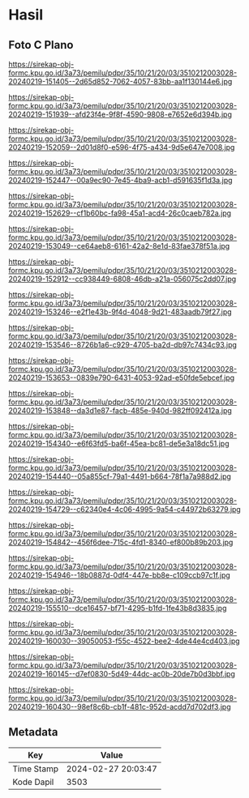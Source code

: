 # Hasil

## Foto C Plano

https://sirekap-obj-formc.kpu.go.id/3a73/pemilu/pdpr/35/10/21/20/03/3510212003028-20240219-151405--2d65d852-7062-4057-83bb-aa1f130144e6.jpg

https://sirekap-obj-formc.kpu.go.id/3a73/pemilu/pdpr/35/10/21/20/03/3510212003028-20240219-151939--afd23f4e-9f8f-4590-9808-e7652e6d394b.jpg

https://sirekap-obj-formc.kpu.go.id/3a73/pemilu/pdpr/35/10/21/20/03/3510212003028-20240219-152059--2d01d8f0-e596-4f75-a434-9d5e647e7008.jpg

https://sirekap-obj-formc.kpu.go.id/3a73/pemilu/pdpr/35/10/21/20/03/3510212003028-20240219-152447--00a9ec90-7e45-4ba9-acb1-d591635f1d3a.jpg

https://sirekap-obj-formc.kpu.go.id/3a73/pemilu/pdpr/35/10/21/20/03/3510212003028-20240219-152629--cf1b60bc-fa98-45a1-acd4-26c0caeb782a.jpg

https://sirekap-obj-formc.kpu.go.id/3a73/pemilu/pdpr/35/10/21/20/03/3510212003028-20240219-153049--ce64aeb8-6161-42a2-8e1d-83fae378f51a.jpg

https://sirekap-obj-formc.kpu.go.id/3a73/pemilu/pdpr/35/10/21/20/03/3510212003028-20240219-152912--cc938449-6808-46db-a21a-056075c2dd07.jpg

https://sirekap-obj-formc.kpu.go.id/3a73/pemilu/pdpr/35/10/21/20/03/3510212003028-20240219-153246--e2f1e43b-9f4d-4048-9d21-483aadb79f27.jpg

https://sirekap-obj-formc.kpu.go.id/3a73/pemilu/pdpr/35/10/21/20/03/3510212003028-20240219-153546--8726b1a6-c929-4705-ba2d-db97c7434c93.jpg

https://sirekap-obj-formc.kpu.go.id/3a73/pemilu/pdpr/35/10/21/20/03/3510212003028-20240219-153653--0839e790-6431-4053-92ad-e50fde5ebcef.jpg

https://sirekap-obj-formc.kpu.go.id/3a73/pemilu/pdpr/35/10/21/20/03/3510212003028-20240219-153848--da3d1e87-facb-485e-940d-982ff092412a.jpg

https://sirekap-obj-formc.kpu.go.id/3a73/pemilu/pdpr/35/10/21/20/03/3510212003028-20240219-154340--e6f63fd5-ba6f-45ea-bc81-de5e3a18dc51.jpg

https://sirekap-obj-formc.kpu.go.id/3a73/pemilu/pdpr/35/10/21/20/03/3510212003028-20240219-154440--05a855cf-79a1-4491-b664-78f1a7a988d2.jpg

https://sirekap-obj-formc.kpu.go.id/3a73/pemilu/pdpr/35/10/21/20/03/3510212003028-20240219-154729--c62340e4-4c06-4995-9a54-c44972b63279.jpg

https://sirekap-obj-formc.kpu.go.id/3a73/pemilu/pdpr/35/10/21/20/03/3510212003028-20240219-154842--456f6dee-715c-4fd1-8340-ef800b89b203.jpg

https://sirekap-obj-formc.kpu.go.id/3a73/pemilu/pdpr/35/10/21/20/03/3510212003028-20240219-154946--18b0887d-0df4-447e-bb8e-c109ccb97c1f.jpg

https://sirekap-obj-formc.kpu.go.id/3a73/pemilu/pdpr/35/10/21/20/03/3510212003028-20240219-155510--dce16457-bf71-4295-b1fd-1fe43b8d3835.jpg

https://sirekap-obj-formc.kpu.go.id/3a73/pemilu/pdpr/35/10/21/20/03/3510212003028-20240219-160030--39050053-f55c-4522-bee2-4de44e4cd403.jpg

https://sirekap-obj-formc.kpu.go.id/3a73/pemilu/pdpr/35/10/21/20/03/3510212003028-20240219-160145--d7ef0830-5d49-44dc-ac0b-20de7b0d3bbf.jpg

https://sirekap-obj-formc.kpu.go.id/3a73/pemilu/pdpr/35/10/21/20/03/3510212003028-20240219-160430--98ef8c6b-cb1f-481c-952d-acdd7d702df3.jpg


## Metadata

| Key        | Value               |
| ---------- | ------------------- |
| Time Stamp | 2024-02-27 20:03:47 |
| Kode Dapil | 3503                |



